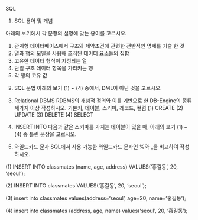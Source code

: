 
SQL

1. SQL 용어 및 개념

아래의 보기에서 각 문항의 설명에 맞는 용어를 고르시오.

1) 관계형 데이터베이스에서 구조와 제약조건에 관련한 전반적인 명세를 기술 한 것
2) 열과 행의 모델을 사용해 조직된 데이터 요소들의 집합
3) 고유한 데이터 형식이 지정되는 열
4) 단일 구조 데이터 항목을 가리키는 행
5) 각 행의 고유 값


2. SQL 문법
아래의 보기 (1) ~ (4) 중에서, DML이 아닌 것을 고르시오.


3. Relational DBMS
RDBMS의 개념적 정의와 이를 기반으로 한 DB-Engine의 종류 세가지 이상 작성하시오.
기본키, 테이블, 스키마, 레코드, 컬럼
(1) CREATE
(2) UPDATE
(3) DELETE
(4) SELECT


4. INSERT INTO
다음과 같은 스키마를 가지는 테이블이 있을 때, 
아래의 보기 (1) ~ (4) 중 틀린 문장을 고르시오.


5. 와일드카드 문자
SQL에서 사용 가능한 와일드카드 문자인 %와 _을 비교하여 작성하시오.

(1) INSERT INTO classmates (name, age, address) 
VALUES(‘홍길동’, 20, ‘seoul’); 

(2) INSERT INTO classmates VALUES(‘홍길동’, 20, ‘seoul’);

(3) insert into classmates 
values(address=‘seoul’,  age=20, name=‘홍길동’); 

(4) insert into classmates (address, age, name) 
values(‘seoul’, 20, ‘홍길동’);
